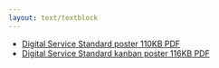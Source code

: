 ```yaml
---
layout: text/textblock
---
```


- [Digital Service Standard poster 110KB PDF](../assets/files/standard/digital-service-criteria-2017-poster.pdf)
- [Digital Service Standard kanban poster 116KB PDF](../assets/files/standard/digital-service-standard-kanban-poster.pdf)
